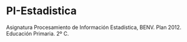 # PI-Estadistica
Asignatura Procesamiento de Información Estadística, BENV. Plan 2012. Educación Primaria. 2º C.
